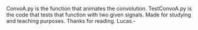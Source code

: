 ConvoA.py is the function that animates the convolution.
TestConvoA.py is the code that tests that function with two given signals.
Made for studying and teaching purposes.
Thanks for reading.
Lucas.-
